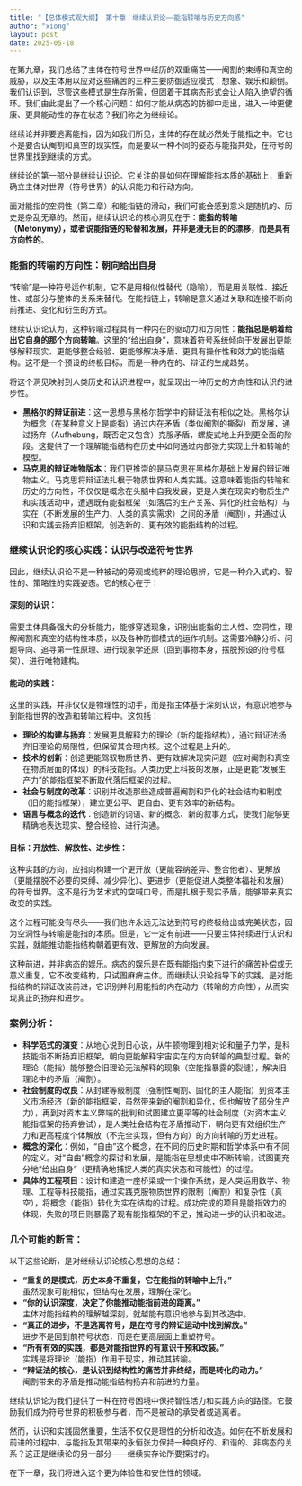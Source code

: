 ```yaml
---
title: "【总体模式观大纲】 第十章：继续认识论——能指转喻与历史方向感"
author: "xiong"
layout: post
date: 2025-05-18
---
```


在第九章，我们总结了主体在符号世界中经历的双重痛苦——阉割的束缚和真空的威胁，以及主体用以应对这些痛苦的三种主要防御适应模式：想象、娱乐和颠倒。我们认识到，尽管这些模式是生存所需，但固着于其病态形式会让人陷入绝望的循环。我们由此提出了一个核心问题：如何才能从病态的防御中走出，进入一种更健康、更具能动性的存在状态？我们称之为继续论。

继续论并非要逃离能指，因为如我们所见，主体的存在就必然处于能指之中。它也不是要否认阉割和真空的现实性，而是要以一种不同的姿态与能指共处，在符号的世界里找到继续的方式。

继续论的第一部分是继续认识论。它关注的是如何在理解能指本质的基础上，重新确立主体对世界（符号世界）的认识能力和行动方向。

面对能指的空洞性（第二章）和能指链的滑动，我们可能会感到意义是随机的、历史是杂乱无章的。然而，继续认识论的核心洞见在于：**能指的转喻（Metonymy），或者说能指链的轮替和发展，并非是漫无目的的漂移，而是具有方向性的**。

### 能指的转喻的方向性：朝向给出自身
“转喻”是一种符号运作机制，它不是用相似性替代（隐喻），而是用关联性、接近性、或部分与整体的关系来替代。在能指链上，转喻是意义通过关联和连接不断向前推进、变化和衍生的方式。

继续认识论认为，这种转喻过程具有一种内在的驱动力和方向性：**能指总是朝着给出它自身的那个方向转喻**。这里的“给出自身”，意味着符号系统倾向于发展出更能够解释现实、更能够整合经验、更能够解决矛盾、更具有操作性和效力的能指结构。这不是一个预设的终极目标，而是一种内在的、辩证的生成趋势。

将这个洞见映射到人类历史和认识进程中，就呈现出一种历史的方向性和认识的进步性。
- **黑格尔的辩证前进**：这一思想与黑格尔哲学中的辩证法有相似之处。黑格尔认为概念（在某种意义上是能指）通过内在矛盾（类似阉割的撕裂）而发展，通过扬弃（Aufhebung，既否定又包含）克服矛盾，螺旋式地上升到更全面的阶段。这提供了一个理解能指结构在历史中如何通过内部张力实现上升和转喻的模型。
- **马克思的辩证唯物版本**：我们更推崇的是马克思在黑格尔基础上发展的辩证唯物主义。马克思将辩证法扎根于物质世界和人类实践。这意味着能指的转喻和历史的方向性，不仅仅是概念在头脑中自我发展，更是人类在现实的物质生产和实践活动中，遭遇既有能指框架（如落后的生产关系、异化的社会结构）与实在（不断发展的生产力、人类的真实需求）之间的矛盾（阉割），并通过认识和实践去扬弃旧框架，创造新的、更有效的能指结构的过程。

### 继续认识论的核心实践：认识与改造符号世界
因此，继续认识论不是一种被动的旁观或纯粹的理论思辨，它是一种介入式的、智性的、策略性的实践姿态。它的核心在于：
#### **深刻的认识**：
需要主体具备强大的分析能力，能够穿透现象，识别出能指的主人性、空洞性，理解阉割和真空的结构性本质，以及各种防御模式的运作机制。这需要冷静分析、问题导向、追寻第一性原理、进行现象学还原（回到事物本身，摆脱预设的符号框架）、进行唯物建构。

#### **能动的实践**：
这里的实践，并非仅仅是物理性的动手，而是指主体基于深刻认识，有意识地参与到能指世界的改造和转喻过程中。这包括：
- **理论的构建与扬弃**：发展更具解释力的理论（新的能指结构），通过辩证法扬弃旧理论的局限性，但保留其合理内核。这个过程是上升的。
- **技术的创新**：创造更能驾驭物质世界、更有效解决现实问题（应对阉割和真空在物质层面的体现）的科技能指。人类历史上科技的发展，正是更能“发展生产力”的能指框架不断取代落后框架的过程。
- **社会与制度的改革**：识别并改造那些造成普遍阉割和异化的社会结构和制度（旧的能指框架），建立更公平、更自由、更有效率的新结构。
- **语言与概念的迭代**：创造新的词语、新的概念、新的叙事方式，使我们能够更精确地表达现实、整合经验、进行沟通。

#### **目标：开放性、解放性、进步性**：
这种实践的方向，应指向构建一个更开放（更能容纳差异、整合他者）、更解放（更能摆脱不必要的束缚、减少异化）、更进步（更能促进人类整体福祉和发展）的符号世界。这不是行为艺术式的空喊口号，而是扎根于现实矛盾，能够带来真实改变的实践。

这个过程可能没有尽头——我们也许永远无法达到符号的终极给出或完美状态，因为空洞性与转喻是能指的本质。但是，它一定有前进——只要主体持续进行认识和实践，就能推动能指结构朝着更有效、更解放的方向发展。

这种前进，并非病态的娱乐。病态的娱乐是在既有能指约束下进行的痛苦补偿或无意义重复，它不改变结构，只试图麻痹主体。而继续认识论指导下的实践，是对能指结构的辩证改装前进，它识别并利用能指的内在动力（转喻的方向性），从而实现真正的扬弃和进步。

### 案例分析：
- **科学范式的演变**：从地心说到日心说，从牛顿物理到相对论和量子力学，是科技能指不断扬弃旧框架，朝向更能解释宇宙实在的方向转喻的典型过程。新的理论（能指）能够整合旧理论无法解释的现象（空能指暴露的裂缝），解决旧理论中的矛盾（阉割）。
- **社会制度的改良**：从封建等级制度（强制性阉割、固化的主人能指）到资本主义市场经济（新的能指框架，虽然带来新的阉割和异化，但也解放了部分生产力），再到对资本主义弊端的批判和试图建立更平等的社会制度（对资本主义能指框架的扬弃尝试），是人类社会结构在矛盾推动下，朝向更有效组织生产力和更高程度个体解放（不完全实现，但有方向）的方向转喻的历史进程。
- **概念的深化**：例如，“自由”这个概念，在不同的历史时期和哲学体系中有不同的定义。对“自由”概念的探讨和发展，是能指在思想史中不断转喻，试图更充分地“给出自身”（更精确地捕捉人类的真实状态和可能性）的过程。
- **具体的工程项目**：设计和建造一座桥梁或一个操作系统，是人类运用数学、物理、工程等科技能指，通过实践克服物质世界的限制（阉割）和复杂性（真空），将概念（能指）转化为实在结构的过程。成功完成的项目是能指效力的体现，失败的项目则暴露了现有能指框架的不足，推动进一步的认识和改进。

### 几个可能的断言：  

以下这些论断，是对继续认识论核心思想的总结：  
- **“重复的是模式，历史本身不重复，它在能指的转喻中上升。”**  
  虽然现象可能相似，但结构在发展，理解在深化。  
- **“你的认识深度，决定了你能推动能指前进的距离。”**  
  主体对能指结构的理解越深刻，就越能有意识地参与到其改造中。  
- **“真正的进步，不是逃离符号，是在符号的辩证运动中找到解放。”**  
  进步不是回到前符号状态，而是在更高层面上重塑符号。  
- **“所有有效的实践，都是对能指世界的有意识干预和改装。”**  
  实践是将理论（能指）作用于现实，推动其转喻。  
- **“辩证法的核心，是认识到结构性的痛苦并非终结，而是转化的动力。”**  
  阉割带来的矛盾是推动能指结构扬弃和前进的力量。  

继续认识论为我们提供了一种在符号困境中保持智性活力和实践方向的路径。它鼓励我们成为符号世界的积极参与者，而不是被动的承受者或逃离者。

然而，认识和实践固然重要，生活不仅仅是理性的分析和改造。如何在不断发展和前进的过程中，与能指及其带来的永恒张力保持一种良好的、和谐的、非病态的关系？这正是继续论的另一部分——继续实存论所要探讨的。

在下一章，我们将进入这个更为体验性和安住性的领域。